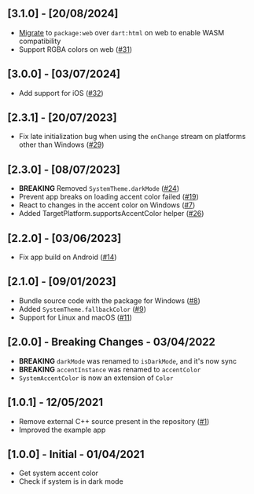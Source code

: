 ## [3.1.0] - [20/08/2024]

* [Migrate](https://dart.dev/interop/js-interop/package-web) to `package:web` over `dart:html` on web to enable WASM compatibility
* Support RGBA colors on web ([#31](https://github.com/bdlukaa/system_theme/issues/31))

## [3.0.0] - [03/07/2024]

* Add support for iOS ([#32](https://github.com/bdlukaa/system_theme/pull/32))

## [2.3.1] - [20/07/2023]

- Fix late initialization bug when using the `onChange` stream on platforms other than Windows ([#29](https://github.com/bdlukaa/system_theme/issues/29))

## [2.3.0] - [08/07/2023]

- **BREAKING** Removed `SystemTheme.darkMode` ([#24](https://github.com/bdlukaa/system_theme/pull/24))
- Prevent app breaks on loading accent color failed ([#19](https://github.com/bdlukaa/system_theme/pull/19))
- React to changes in the accent color on Windows ([#7](https://github.com/bdlukaa/system_theme/pull/7))
- Added TargetPlatform.supportsAccentColor helper ([#26](https://github.com/bdlukaa/system_theme/pull/26))

## [2.2.0] - [03/06/2023]

- Fix app build on Android ([#14](https://github.com/bdlukaa/system_theme/issues/14))

## [2.1.0] - [09/01/2023]

- Bundle source code with the package for Windows ([#8](https://github.com/bdlukaa/system_theme/issues/8))
- Added `SystemTheme.fallbackColor` ([#9](https://github.com/bdlukaa/system_theme/issues/9))
- Support for Linux and macOS ([#11](https://github.com/bdlukaa/system_theme/pull/11))

## [2.0.0] - Breaking Changes - 03/04/2022

- **BREAKING** `darkMode` was renamed to `isDarkMode`, and it's now sync
- **BREAKING** `accentInstance` was renamed to `accentColor`
- `SystemAccentColor` is now an extension of `Color`

## [1.0.1] - 12/05/2021

- Remove external C++ source present in the repository ([#1](https://github.com/bdlukaa/system_theme/pull/1))
- Improved the example app

## [1.0.0] - Initial - 01/04/2021

- Get system accent color
- Check if system is in dark mode

